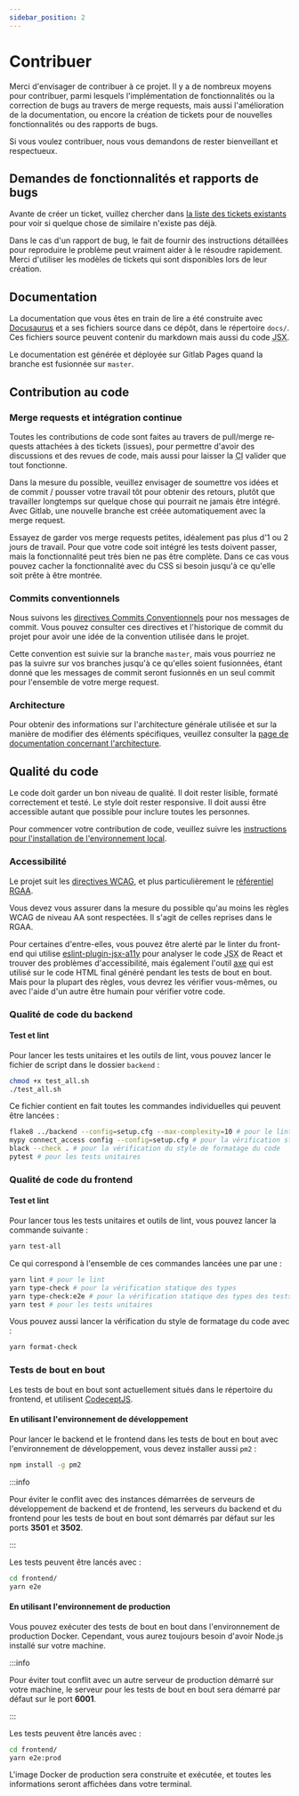 ```yaml
---
sidebar_position: 2
---
```


# Contribuer

Merci d'envisager de contribuer à ce projet. Il y a de nombreux moyens pour contribuer, parmi lesquels l'implémentation de fonctionnalités ou la correction de <span lang="en">bugs</span> au travers de <span lang="en">merge requests</span>, mais aussi l'amélioration de la documentation, ou encore la création de tickets pour de nouvelles fonctionnalités ou des rapports de <span lang="en">bugs</span>.

Si vous voulez contribuer, nous vous demandons de rester bienveillant et respectueux.

## Demandes de fonctionnalités et rapports de <span lang="en">bugs</span>

Avante de créer un ticket, vuillez chercher dans [la liste des tickets existants](https://gitlab.com/koena/connect-access/-/issues) pour voir si quelque chose de similaire n'existe pas déjà.

Dans le cas d'un rapport de <span lang="en">bug</span>, le fait de fournir des instructions détaillées pour reproduire le problème peut vraiment aider à le résoudre rapidement. Merci d'utiliser les modèles de tickets qui sont disponibles lors de leur création.

## Documentation

La documentation que vous êtes en train de lire a été construite avec [Docusaurus](https://docusaurus.io/) et a ses fichiers source dans ce dépôt, dans le répertoire `docs/`. Ces fichiers source peuvent contenir du <span lang="en">markdown</span> mais aussi du code <abbr title="JavaScript Syntax Extension" lang="en">JSX</abbr>.

Le documentation est générée et déployée sur <span lang="en">Gitlab Pages</span> quand la branche est fusionnée sur <span lang="en">`master`</span>.

## Contribution au code

### <span lang="en">Merge requests</span> et intégration continue

Toutes les contributions de code sont faites au travers de <span lang="en">pull/merge requests</span> attachées à des tickets (<span lang="en">issues</span>), pour permettre d'avoir des discussions et des revues de code, mais aussi pour laisser la <abbr title="Continuous Integration" lang="en">CI</abbr> valider que tout fonctionne.

Dans la mesure du possible, veuillez envisager de soumettre vos idées et de <span lang="en">commit</span> / pousser votre travail tôt pour obtenir des retours, plutôt que travailler longtemps sur quelque chose qui pourrait ne jamais être intégré. Avec Gitlab, une nouvelle branche est créée automatiquement avec la <span lang="en">merge request</span>.

Essayez de garder vos <span lang="en">merge requests</span> petites, idéalement pas plus d'1 ou 2 jours de travail. Pour que votre code soit intégré les tests doivent passer, mais la fonctionnalité peut très bien ne pas être complète. Dans ce cas vous pouvez cacher la fonctionnalité avec du CSS si besoin jusqu'à ce qu'elle soit prête à être montrée.

### <span lang="en">Commits</span> conventionnels

Nous suivons les [directives <span lang="en">Commits</span> Conventionnels](https://www.conventionalcommits.org/fr/v1.0.0/) pour nos messages de <span lang="en">commit</span>. Vous pouvez consulter ces directives et l'historique de <span lang="en">commit</span> du projet pour avoir une idée de la convention utilisée dans le projet.

Cette convention est suivie sur la branche <span lang="en">`master`</span>, mais vous pourriez ne pas la suivre sur vos branches jusqu'à ce qu'elles soient fusionnées, étant donné que les messages de <span lang="en">commit</span> seront fusionnés en un seul <span lang="en">commit</span> pour l'ensemble de votre <span lang="en">merge request</span>.

### Architecture

Pour obtenir des informations sur l'architecture générale utilisée et sur la manière de modifier des éléments spécifiques, veuillez consulter la [page de documentation concernant l'architecture](./architecture.md).

## Qualité du code

Le code doit garder un bon niveau de qualité. Il doit rester lisible, formaté correctement et testé. Le style doit rester <span lang="en">responsive</span>. Il doit aussi être accessible autant que possible pour inclure toutes les personnes.

Pour commencer votre contribution de code, veuillez suivre les [instructions pour l'installation de l'environnement local](./local-environment.mdx).

### Accessibilité

Le projet suit les [directives WCAG](https://www.w3.org/WAI/standards-guidelines/wcag/), et plus particulièrement le [référentiel RGAA](https://www.numerique.gouv.fr/publications/rgaa-accessibilite/).

Vous devez vous assurer dans la mesure du possible qu'au moins les règles WCAG de niveau AA sont respectées. Il s'agit de celles reprises dans le RGAA.

Pour certaines d'entre-elles, vous pouvez être alerté par le <span lang="en">linter</span> du <span lang="en">frontend</span> qui utilise [eslint-plugin-jsx-a11y](https://github.com/jsx-eslint/eslint-plugin-jsx-a11y) pour analyser le code <abbr title="JavaScript Syntax Extension" lang="en">JSX</abbr> de React et trouver des problèmes d'accessibilité, mais également l'outil [axe](https://github.com/dequelabs/axe-core) qui est utilisé sur le code HTML final généré pendant les tests de bout en bout. Mais pour la plupart des règles, vous devrez les vérifier vous-mêmes, ou avec l'aide d'un autre être humain pour vérifier votre code.

### Qualité de code du <span lang="en">backend</span>

#### Test et <span lang="en">lint</span>

Pour lancer les tests unitaires et les outils de <span lang="en">lint</span>, vous pouvez lancer le fichier de script dans le dossier <span lang="en">`backend`</span> :

```bash
chmod +x test_all.sh
./test_all.sh
```

Ce fichier contient en fait toutes les commandes individuelles qui peuvent être lancées :

```bash
flake8 ../backend --config=setup.cfg --max-complexity=10 # pour le lint du code
mypy connect_access config --config=setup.cfg # pour la vérification statique des types
black --check . # pour la vérification du style de formatage du code
pytest # pour les tests unitaires
```

### Qualité de code du <span lang="en">frontend</span>

#### Test et <span lang="en">lint</span>

Pour lancer tous les tests unitaires et outils de <span lang="en">lint</span>, vous pouvez lancer la commande suivante :

```bash
yarn test-all
```

Ce qui correspond à l'ensemble de ces commandes lancées une par une :

```bash
yarn lint # pour le lint
yarn type-check # pour la vérification statique des types
yarn type-check:e2e # pour la vérification statique des types des tests de bout en bout
yarn test # pour les tests unitaires
```

Vous pouvez aussi lancer la vérification du style de formatage du code avec :

```bash
yarn format-check
```

### Tests de bout en bout

Les tests de bout en bout sont actuellement situés dans le répertoire du <span lang="en">frontend</span>, et utilisent [CodeceptJS](https://codecept.io/).

#### En utilisant l'environnement de développement

Pour lancer le <span lang="en">backend</span> et le <span lang="en">frontend</span> dans les tests de bout en bout avec l'environnement de développement, vous devez installer aussi `pm2` :

```bash
npm install -g pm2
```

:::info

Pour éviter le conflit avec des instances démarrées de serveurs de développement de <span lang="en">backend</span> et de <span lang="en">frontend</span>, les serveurs du <span lang="en">backend</span> et du <span lang="en">frontend</span> pour les tests de bout en bout sont démarrés par défaut sur les ports **3501** et **3502**.

:::

Les tests peuvent être lancés avec :

```bash
cd frontend/
yarn e2e
```

#### En utilisant l'environnement de production

Vous pouvez exécuter des tests de bout en bout dans l'environnement de production Docker. Cependant, vous aurez toujours besoin d'avoir Node.js installé sur votre machine.

:::info

Pour éviter tout conflit avec un autre serveur de production démarré sur votre machine, le serveur pour les tests de bout en bout sera démarré par défaut sur le port **6001**.

:::

Les tests peuvent être lancés avec :

```bash
cd frontend/
yarn e2e:prod
```

L'image Docker de production sera construite et exécutée, et toutes les informations seront affichées dans votre terminal.
